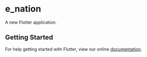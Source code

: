 # e_nation

A new Flutter application.

## Getting Started

For help getting started with Flutter, view our online
[documentation](https://flutter.io/).
